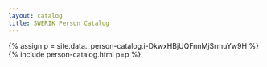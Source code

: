 ```yaml
---
layout: catalog
title: SWERIK Person Catalog
---
```

{% assign p = site.data._person-catalog.i-DkwxHBjUQFnnMjSrmuYw9H %}
{% include person-catalog.html p=p %}


